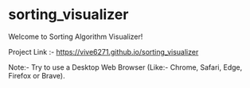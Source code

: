# sorting_visualizer

Welcome to Sorting Algorithm Visualizer!


Project Link :- https://vive6271.github.io/sorting_visualizer

Note:- Try to use a Desktop Web Browser (Like:- Chrome, Safari, Edge, Firefox or Brave).

